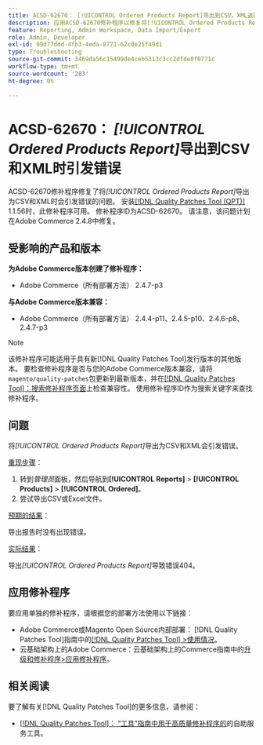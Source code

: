 ```yaml
---
title: ACSD-62670： [!UICONTROL Ordered Products Report]导出到CSV，XML返回404错误
description: 应用ACSD-62670修补程序以修复将[!UICONTROL Ordered Products Report]导出为CSV和XML时引发错误的Adobe Commerce问题。
feature: Reporting, Admin Workspace, Data Import/Export
role: Admin, Developer
exl-id: 99d77ddd-4fb3-4eda-8771-62c0e25f49d1
type: Troubleshooting
source-git-commit: 3469da56c15499de4ceb5313c3cc2dfde0f0771c
workflow-type: tm+mt
source-wordcount: '283'
ht-degree: 0%

---
```


# ACSD-62670： *[!UICONTROL Ordered Products Report]*&#x200B;导出到CSV和XML时引发错误

ACSD-62670修补程序修复了将&#x200B;*[!UICONTROL Ordered Products Report]*&#x200B;导出为CSV和XML时会引发错误的问题。 安装[[!DNL Quality Patches Tool (QPT)]](https://experienceleague.adobe.com/docs/commerce-operations/tools/quality-patches-tool/usage.html?lang=zh-Hans) 1.1.56时，此修补程序可用。 修补程序ID为ACSD-62670。 请注意，该问题计划在Adobe Commerce 2.4.8中修复。

## 受影响的产品和版本

**为Adobe Commerce版本创建了修补程序：**

* Adobe Commerce（所有部署方法） 2.4.7-p3

**与Adobe Commerce版本兼容：**

* Adobe Commerce（所有部署方法） 2.4.4-p11、2.4.5-p10、2.4.6-p8、2.4.7-p3

>[!NOTE]
>
>该修补程序可能适用于具有新[!DNL Quality Patches Tool]发行版本的其他版本。 要检查修补程序是否与您的Adobe Commerce版本兼容，请将`magento/quality-patches`包更新到最新版本，并在[[!DNL Quality Patches Tool]：搜索修补程序页面](https://experienceleague.adobe.com/tools/commerce-quality-patches/index.html?lang=zh-Hans)上检查兼容性。 使用修补程序ID作为搜索关键字来查找修补程序。

## 问题

将&#x200B;*[!UICONTROL Ordered Products Report]*&#x200B;导出为CSV和XML会引发错误。

<u>重现步骤</u>：

1. 转到&#x200B;*管理员*&#x200B;面板，然后导航到&#x200B;**[!UICONTROL Reports]** > **[!UICONTROL Products]** > **[!UICONTROL Ordered]**。
1. 尝试导出CSV或Excel文件。

<u>预期的结果</u>：

导出报告时没有出现错误。

<u>实际结果</u>：

导出&#x200B;*[!UICONTROL Ordered Products Report]*&#x200B;导致错误404。

## 应用修补程序

要应用单独的修补程序，请根据您的部署方法使用以下链接：

* Adobe Commerce或Magento Open Source内部部署： [!DNL Quality Patches Tool]指南中的[[!DNL Quality Patches Tool] >使用情况](/help/tools/quality-patches-tool/usage.md)。
* 云基础架构上的Adobe Commerce：云基础架构上的Commerce指南中的[升级和修补程序>应用修补程序](https://experienceleague.adobe.com/docs/commerce-cloud-service/user-guide/develop/upgrade/apply-patches.html?lang=zh-Hans)。

## 相关阅读

要了解有关[!DNL Quality Patches Tool]的更多信息，请参阅：

* [[!DNL Quality Patches Tool]： “工具”指南中用于高质量修补程序的](/help/tools/quality-patches-tool/quality-patches-tool-to-self-serve-quality-patches.md)的自助服务工具。
